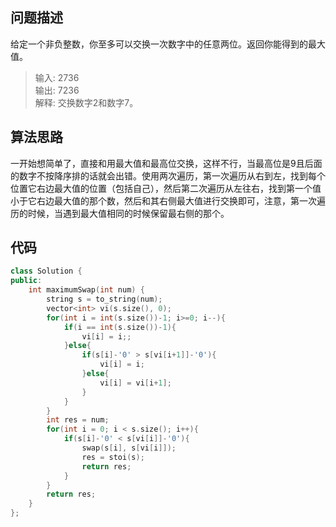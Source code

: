 ## 问题描述

给定一个非负整数，你至多可以交换一次数字中的任意两位。返回你能得到的最大值。

> 输入: 2736  
输出: 7236  
解释: 交换数字2和数字7。

## 算法思路

一开始想简单了，直接和用最大值和最高位交换，这样不行，当最高位是9且后面的数字不按降序排的话就会出错。使用两次遍历，第一次遍历从右到左，找到每个位置它右边最大值的位置（包括自己），然后第二次遍历从左往右，找到第一个值小于它右边最大值的那个数，然后和其右侧最大值进行交换即可，注意，第一次遍历的时候，当遇到最大值相同的时候保留最右侧的那个。

## 代码

```c++
class Solution {
public:
    int maximumSwap(int num) {
        string s = to_string(num);
        vector<int> vi(s.size(), 0);
        for(int i = int(s.size())-1; i>=0; i--){
            if(i == int(s.size())-1){
                vi[i] = i;;
            }else{
                if(s[i]-'0' > s[vi[i+1]]-'0'){
                    vi[i] = i;
                }else{
                    vi[i] = vi[i+1];
                }
            }
        }
        int res = num;
        for(int i = 0; i < s.size(); i++){
            if(s[i]-'0' < s[vi[i]]-'0'){
                swap(s[i], s[vi[i]]);
                res = stoi(s);
                return res;
            }
        }
        return res;
    }
};
```